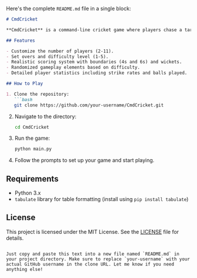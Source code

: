 Here's the complete `README.md` file in a single block:

```markdown
# CmdCricket

**CmdCricket** is a command-line cricket game where players chase a target score by batting through overs. Customize the number of players, overs, and difficulty. The game features scoring, strike rate calculations, and random wickets, providing a fun and challenging cricket experience in your terminal!

## Features

- Customize the number of players (2-11).
- Set overs and difficulty level (1-5).
- Realistic scoring system with boundaries (4s and 6s) and wickets.
- Randomized gameplay elements based on difficulty.
- Detailed player statistics including strike rates and balls played.

## How to Play

1. Clone the repository:
   ```bash
   git clone https://github.com/your-username/CmdCricket.git
   ```

2. Navigate to the directory:
   ```bash
   cd CmdCricket
   ```

3. Run the game:
   ```bash
   python main.py
   ```

4. Follow the prompts to set up your game and start playing.

## Requirements

- Python 3.x
- `tabulate` library for table formatting (install using `pip install tabulate`)

## License

This project is licensed under the MIT License. See the [LICENSE](LICENSE) file for details.
```

Just copy and paste this text into a new file named `README.md` in your project directory. Make sure to replace `your-username` with your actual GitHub username in the clone URL. Let me know if you need anything else!
